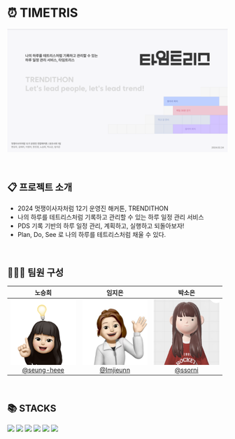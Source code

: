 # ⏰ TIMETRIS

![readme_mockup2](https://github.com/Timetris-Trendithon/timetris-front/blob/dev/KakaoTalk_20240229_213634025.png)
  
<br>

## 📋 프로젝트 소개

- 2024 멋쟁이사자처럼 12기 운영진 해커톤, TRENDITHON
- 나의 하루를 테트리스처럼 기록하고 관리할 수 있는 하루 일정 관리 서비스
- PDS 기록 기반의 하루 일정 관리, 계획하고, 실행하고 되돌아보자!
- Plan, Do, See 로 나의 하루를 테트리스처럼 채울 수 있다.

<br>

## 👨🏻‍💻 팀원 구성

<div align="center">

| **노승희** | **임지은** | **박소은** | 
| :------: |  :------: | :------: | 
| [<img src="https://github.com/seung-heee/hola/blob/main/public/assets/images/about/likelion/seunghee.png" height=150 width=150> <br/> @seung-heee](https://github.com/seung-heee) | [<img src="https://github.com/Timetris-Trendithon/timetris-front/blob/dev/public/img/jieun.jpg" height=150 width=150> <br/> @Imjieunn](https://github.com/Imjieunn) | [<img src="https://github.com/Timetris-Trendithon/timetris-front/blob/dev/public/img/ssorni.jpg" height=150 width=150> <br/> @ssorni](https://github.com/ssorni) |
</div>

<br>

## 📚 STACKS
 <img src="https://img.shields.io/badge/react-61DAFB?style=for-the-badge&logo=react&logoColor=black"> <img src="https://img.shields.io/badge/javascript-F7DF1E?style=for-the-badge&logo=javascript&logoColor=black">
 <img src="https://img.shields.io/badge/styled components-DB7093?style=for-the-badge&logo=styled-components&logoColor=white"> <img src="https://img.shields.io/badge/tailwind css-06B6D4?style=for-the-badge&logo=tailwindcss&logoColor=white"> <img src="https://img.shields.io/badge/github-181717?style=for-the-badge&logo=github&logoColor=white"> <img src="https://img.shields.io/badge/git-F05032?style=for-the-badge&logo=git&logoColor=white"> 
